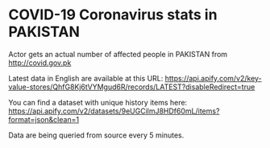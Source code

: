 # COVID-19 Coronavirus stats in PAKISTAN

Actor gets an actual number of affected people in PAKISTAN from http://covid.gov.pk

Latest data in English are available at this URL: https://api.apify.com/v2/key-value-stores/QhfG8Kj6tVYMgud6R/records/LATEST?disableRedirect=true

You can find a dataset with unique history items here: https://api.apify.com/v2/datasets/9eUGCilmJ8HDf60mL/items?format=json&clean=1

Data are being queried from source every 5 minutes.
